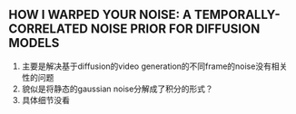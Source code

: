 ## HOW I WARPED YOUR NOISE: A TEMPORALLY- CORRELATED NOISE PRIOR FOR DIFFUSION MODELS
1. 主要是解决基于diffusion的video generation的不同frame的noise没有相关性的问题
2. 貌似是将静态的gaussian noise分解成了积分的形式？
3. 具体细节没看